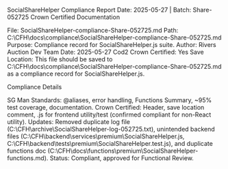SocialShareHelper Compliance Report
Date: 2025-05-27 | Batch: Share-052725
Crown Certified Documentation

File: SocialShareHelper-compliance-Share-052725.md
Path: C:\CFH\docs\compliance\SocialShareHelper-compliance-Share-052725.md
Purpose: Compliance record for SocialShareHelper.js suite.
Author: Rivers Auction Dev Team
Date: 2025-05-27
Cod2 Crown Certified: Yes
Save Location: This file should be saved to C:\CFH\docs\compliance\SocialShareHelper-compliance-Share-052725.md as a compliance record for SocialShareHelper.js.

Compliance Details

SG Man Standards: @aliases, error handling, Functions Summary, ~95% test coverage, documentation.
Crown Certified: Header, save location comment, .js for frontend utility/test (confirmed compliant for non-React utility).
Updates: Removed duplicate log file (C:\CFH\archive\SocialShareHelper-log-052725.txt), unintended backend files (C:\CFH\backend\services\premium\SocialShareHelper.js, C:\CFH\backend\tests\premium\SocialShareHelper.test.js), and duplicate functions doc (C:\CFH\docs\functions\premium\SocialShareHelper-functions.md).
Status: Compliant, approved for Functional Review.


